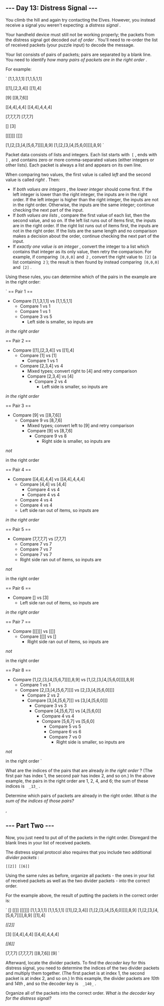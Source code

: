 ##  \--- Day 13: Distress Signal ---

 You climb the hill and again try contacting the Elves. However, you instead receive a signal you weren't expecting: a _distress signal_ .

 Your handheld device must still not be working properly; the packets from the distress signal got decoded _out of order_ . You'll need to re-order the list of received packets (your puzzle input) to decode the message.

 Your list consists of pairs of packets; pairs are separated by a blank line. You need to identify _how many pairs of packets are in the right order_ .

 For example:


  `
   [1,1,3,1,1]
[1,1,5,1,1]

[[1],[2,3,4]]
[[1],4]

[9]
[[8,7,6]]

[[4,4],4,4]
[[4,4],4,4,4]

[7,7,7,7]
[7,7,7]

[]
[3]

[[[]]]
[[]]

[1,[2,[3,[4,[5,6,7]]]],8,9]
[1,[2,[3,[4,[5,6,0]]]],8,9]
  `
 
 Packet data consists of lists and integers. Each list starts with` [` , ends with` ]` , and contains zero or more comma-separated values (either integers or other lists). Each packet is always a list and appears on its own line.

 When comparing two values, the first value is called _left_ and the second value is called _right_ . Then:

* If _both values are integers_ , the _lower integer_ should come first. If the left integer is lower than the right integer, the inputs are in the right order. If the left integer is higher than the right integer, the inputs are not in the right order. Otherwise, the inputs are the same integer; continue checking the next part of the input.
* If _both values are lists_ , compare the first value of each list, then the second value, and so on. If the left list runs out of items first, the inputs are in the right order. If the right list runs out of items first, the inputs are not in the right order. If the lists are the same length and no comparison makes a decision about the order, continue checking the next part of the input.
* If _exactly one value is an integer_ , convert the integer to a list which contains that integer as its only value, then retry the comparison. For example, if comparing` [0,0,0]` and` 2` , convert the right value to` [2]` (a list containing` 2` ); the result is then found by instead comparing` [0,0,0]` and` [2]` .

 Using these rules, you can determine which of the pairs in the example are in the right order:


  `
   == Pair 1 ==
- Compare [1,1,3,1,1] vs [1,1,5,1,1]
  - Compare 1 vs 1
  - Compare 1 vs 1
  - Compare 3 vs 5
    - Left side is smaller, so inputs are
   
 _in the right order_
   
   == Pair 2 ==
- Compare [[1],[2,3,4]] vs [[1],4]
  - Compare [1] vs [1]
    - Compare 1 vs 1
  - Compare [2,3,4] vs 4
    - Mixed types; convert right to [4] and retry comparison
    - Compare [2,3,4] vs [4]
      - Compare 2 vs 4
        - Left side is smaller, so inputs are
   
 _in the right order_
   
   == Pair 3 ==
- Compare [9] vs [[8,7,6]]
  - Compare 9 vs [8,7,6]
    - Mixed types; convert left to [9] and retry comparison
    - Compare [9] vs [8,7,6]
      - Compare 9 vs 8
        - Right side is smaller, so inputs are
   
 _not_
   
   in the right order

== Pair 4 ==
- Compare [[4,4],4,4] vs [[4,4],4,4,4]
  - Compare [4,4] vs [4,4]
    - Compare 4 vs 4
    - Compare 4 vs 4
  - Compare 4 vs 4
  - Compare 4 vs 4
  - Left side ran out of items, so inputs are
   
 _in the right order_
   
   == Pair 5 ==
- Compare [7,7,7,7] vs [7,7,7]
  - Compare 7 vs 7
  - Compare 7 vs 7
  - Compare 7 vs 7
  - Right side ran out of items, so inputs are
   
 _not_
   
   in the right order

== Pair 6 ==
- Compare [] vs [3]
  - Left side ran out of items, so inputs are
   
 _in the right order_
   
   == Pair 7 ==
- Compare [[[]]] vs [[]]
  - Compare [[]] vs []
    - Right side ran out of items, so inputs are
   
 _not_
   
   in the right order

== Pair 8 ==
- Compare [1,[2,[3,[4,[5,6,7]]]],8,9] vs [1,[2,[3,[4,[5,6,0]]]],8,9]
  - Compare 1 vs 1
  - Compare [2,[3,[4,[5,6,7]]]] vs [2,[3,[4,[5,6,0]]]]
    - Compare 2 vs 2
    - Compare [3,[4,[5,6,7]]] vs [3,[4,[5,6,0]]]
      - Compare 3 vs 3
      - Compare [4,[5,6,7]] vs [4,[5,6,0]]
        - Compare 4 vs 4
        - Compare [5,6,7] vs [5,6,0]
          - Compare 5 vs 5
          - Compare 6 vs 6
          - Compare 7 vs 0
            - Right side is smaller, so inputs are
   
 _not_
   
   in the right order
  `
 
 What are the indices of the pairs that are already _in the right order_ ? (The first pair has index 1, the second pair has index 2, and so on.) In the above example, the pairs in the right order are 1, 2, 4, and 6; the sum of these indices is`   _13_ ` .

 Determine which pairs of packets are already in the right order. _What is the sum of the indices of those pairs?_ 

,

##  \--- Part Two ---

 Now, you just need to put _all_ of the packets in the right order. Disregard the blank lines in your list of received packets.

 The distress signal protocol also requires that you include two additional _divider packets_ :


  `
   [[2]]
[[6]]
  `
 
 Using the same rules as before, organize all packets - the ones in your list of received packets as well as the two divider packets - into the correct order.

 For the example above, the result of putting the packets in the correct order is:


  `
   []
[[]]
[[[]]]
[1,1,3,1,1]
[1,1,5,1,1]
[[1],[2,3,4]]
[1,[2,[3,[4,[5,6,0]]]],8,9]
[1,[2,[3,[4,[5,6,7]]]],8,9]
[[1],4]
   
 _[[2]]_
   
   [3]
[[4,4],4,4]
[[4,4],4,4,4]
   
 _[[6]]_
   
   [7,7,7]
[7,7,7,7]
[[8,7,6]]
[9]
  `
 
 Afterward, locate the divider packets. To find the _decoder key_ for this distress signal, you need to determine the indices of the two divider packets and multiply them together. (The first packet is at index 1, the second packet is at index 2, and so on.) In this example, the divider packets are _10th_ and _14th_ , and so the decoder key is`   _140_ ` .

 Organize all of the packets into the correct order. _What is the decoder key for the distress signal?_ 